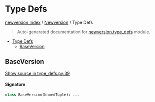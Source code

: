 # Type Defs

[newversion Index](../README.md#newversion-index) /
[Newversion](./index.md#newversion) /
Type Defs

> Auto-generated documentation for [newversion.type_defs](https://github.com/vemel/newversion/blob/main/newversion/type_defs.py) module.

- [Type Defs](#type-defs)
  - [BaseVersion](#baseversion)

## BaseVersion

[Show source in type_defs.py:39](https://github.com/vemel/newversion/blob/main/newversion/type_defs.py#L39)

#### Signature

```python
class BaseVersion(NamedTuple): ...
```
